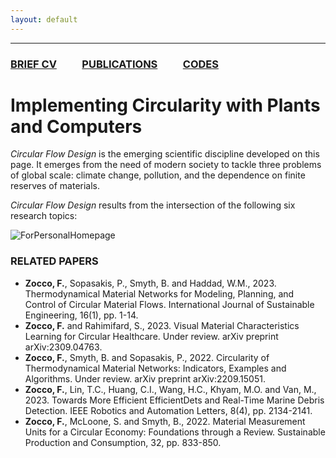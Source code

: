 ```yaml
---
layout: default
---
```


---

### [BRIEF CV](./Bio.html)  &emsp;&emsp;  [PUBLICATIONS](./Publications.html)  &emsp;&emsp;  [CODES](./Codes.html)

# Implementing Circularity with Plants and Computers

_Circular_ _Flow_ _Design_ is the emerging scientific discipline developed on this page. It emerges from the need of modern society to tackle three problems of global scale: climate change, pollution, and the dependence on finite reserves of materials.  

_Circular_ _Flow_ _Design_ results from the intersection of the following six research topics: 

![ForPersonalHomepage](https://github.com/fedezocco/fedezocco.github.io/assets/62107909/2ecbda59-a40a-4a58-9f30-445cef59dcae)



### RELATED PAPERS
* **Zocco, F.**, Sopasakis, P., Smyth, B. and Haddad, W.M., 2023. Thermodynamical Material Networks for Modeling, Planning, and Control of Circular Material Flows. International Journal of Sustainable Engineering, 16(1), pp. 1-14.
* **Zocco, F.** and Rahimifard, S., 2023. Visual Material Characteristics Learning for Circular Healthcare. Under review. arXiv preprint arXiv:2309.04763.
* **Zocco, F.**, Smyth, B. and Sopasakis, P., 2022. Circularity of Thermodynamical Material Networks: Indicators, Examples and Algorithms. Under review. arXiv preprint arXiv:2209.15051.
* **Zocco, F.**, Lin, T.C., Huang, C.I., Wang, H.C., Khyam, M.O. and Van, M., 2023. Towards More Efficient EfficientDets and Real-Time Marine Debris Detection. IEEE Robotics and Automation Letters, 8(4), pp. 2134-2141.
* **Zocco, F.**, McLoone, S. and Smyth, B., 2022. Material Measurement Units for a Circular Economy: Foundations through a Review. Sustainable Production and Consumption, 32, pp. 833-850.
